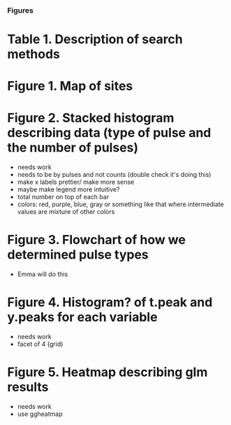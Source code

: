 ### Figures

# Table 1. Description of search methods

# Figure 1. Map of sites

# Figure 2. Stacked histogram describing data (type of pulse and the number of pulses)
- needs work
- needs to be by pulses and not counts (double check it's doing this)
- make x labels prettier/ make more sense
- maybe make legend more intuitive?
- total number on top of each bar
- colors: red, purple, blue, gray or something like that where intermediate values are mixture of other colors

# Figure 3. Flowchart of how we determined pulse types
- Emma will do this

# Figure 4. Histogram? of t.peak and y.peaks for each variable
- needs work
- facet of 4 (grid)

# Figure 5. Heatmap describing glm results
- needs work
- use ggheatmap


